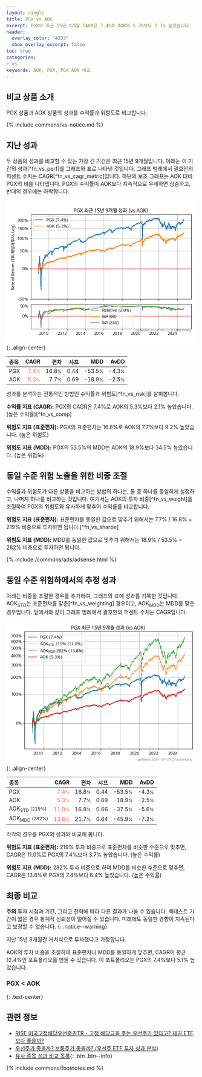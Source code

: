 ```yaml
---
layout: single
title: PGX vs AOK
excerpt: PGX의 최근 15년 9개월 CAGR은 7.4%로 AOK의 5.3%보다 2.1% 높았습니다.
header:
  overlay_color: "#333"
  show_overlay_excerpt: false
toc: true
categories:
- vs
keywords: AOK, PGX, PGX AOK 비교
---
```


## 비교 상품 소개


PGX 상품과 AOK 상품의 성과를 수익률과 위험도로 비교합니다.





{% include commons/vs-notice.md %}

## 지난 성과

두 상품의 성과를 비교할 수 있는 가장 긴 기간은 최근 15년 9개월입니다. 아래는 이 기간의 성과[^fn_vs_perf]를 그래프와 표로 나타낸 것입니다.
그래프 범례에서 괄호안의 퍼센트 수치는 CAGR[^fn_vs_cagr_metric]입니다.
하단의 보조 그래프는 AOK 대비 PGX의 비를 나타냅니다.
PGX의 수익률이 AOK보다 지속적으로 우세하면 상승하고, 반대의 경우에는 하락합니다.

![PGX](/vs/images/pgx-vs-aok_dual.png){: .align-center}

| **종목** | **CAGR** | **편차** | **샤프** | **MDD** | **AvDD** |
| :------------ | ------: | -----------: | -------: | ------: | -------: |
| PGX | <span style="color: tomato">7.4<small>%</small></span> | 16.8<small>%</small> | 0.44 | -53.5<small>%</small> | -4.3<small>%</small> |
| AOK | <span style="color: tomato">5.3<small>%</small></span> | 7.7<small>%</small> | 0.69 | -18.9<small>%</small> | -2.5<small>%</small> |

<!-- more -->


성과를 분석하는 전통적인 방법인 수익률과 위험도[^fn_vs_risk]를 살펴봅니다.

**수익률 지표 (CAGR):** PGX의 CAGR은 7.4%로 AOK의 5.3%보다 2.1% 높았습니다. (높은 수익률)[^fn_vs_comp]

**위험도 지표 (표준편차):** PGX의 표준편차는 16.8%로 AOK의 7.7%보다 9.2% 높았습니다. (높은 위험도)

**위험도 지표 (MDD):** PGX의 53.5%의 MDD는 AOK의 18.9%보다 34.5% 높았습니다. (높은 위험도)



## 동일 수준 위험 노출을 위한 비중 조절

수익률과 위험도가 다른 상품을 비교하는 방법의 하나는, 둘 중 하나를 동일하게 설정하고, 나머지 하나를 비교하는 것입니다.
여기서는 AOK의 투자 비중[^fn_vs_weight]을 조절하여 PGX의 위험도와 유사하게 맞추어 수익률를 비교합니다.

**위험도 지표 (표준편차):** 표준편차를 동일한 값으로 맞추기 위해서는 7.7% / 16.8% = 219% 비중으로 투자하면 됩니다.[^fn_vs_sharpe]

**위험도 지표 (MDD):** MDD를 동일한 값으로 맞추기 위해서는 18.9% / 53.5% = 282% 비중으로 투자하면 됩니다.


{% include /commons/ads/adsense.html %}



## 동일 수준 위험하에서의 추정 성과

아래는 비중을 조절한 경우를 추가하여, 그래프와 표에 성과를 기록한 것입니다.
AOK<sub>STD</sub>는 표준편차를 맞춘[^fn_vs_weighting] 경우이고, AOK<sub>MDD</sub>는 MDD를 맞춘 경우입니다.
앞에서와 같이 그래프 범례에서 괄호안의 퍼센트 수치는 CAGR입니다.


![PGX](/vs/images/pgx-vs-aok.png){: .align-center}



| **종목** | **CAGR** | **편차** | **샤프** | **MDD** | **AvDD** |
| :------------ | ------: | -----------: | -------: | ------: | -------: |
| PGX | <span style="color: tomato">7.4<small>%</small></span> | 16.8<small>%</small> | 0.44 | -53.5<small>%</small> | -4.3<small>%</small> |
| AOK | <span style="color: tomato">5.3<small>%</small></span> | 7.7<small>%</small> | 0.69 | -18.9<small>%</small> | -2.5<small>%</small> |
| AOK<sub>STD</sub> <small>(219%)</small> | <span style="color: tomato">11.0<small>%</small></span> | 16.8<small>%</small> | 0.66 | -37.5<small>%</small> | -5.6<small>%</small> |
| AOK<sub>MDD</sub> <small>(282%)</small> | <span style="color: tomato">13.8<small>%</small></span> | 21.7<small>%</small> | 0.64 | -45.9<small>%</small> | -7.2<small>%</small> |



각각의 경우를 PGX의 성과와 비교해 봅니다.

**위험도 지표 (표준편차):** 219% 투자 비중으로 표준편차를 비슷한 수준으로 맞추면, CAGR은 11.0%로 PGX의 7.4%보다 3.7% 높았습니다. (높은 수익률)

**위험도 지표 (MDD):** 282% 투자 비중으로 하여 MDD를 비슷한 수준으로 맞추면, CAGR은 13.8%로 PGX의 7.4%보다 6.4% 높았습니다. (높은 수익률)




## 최종 비교

**주의** 투자 시점과 기간, 그리고 전략에 따라 다른 결과가 나올 수 있습니다. 백테스트 기간이 짧은 경우 통계적 신뢰성이 떨어질 수 있습니다. 미래에도 동일한 경향이 지속된다고 보장할 수 없습니다.
{: .notice--warning}

지난 15년 9개월간 거치식으로 투자했다고 가정합니다.

AOK의 투자 비중을 조절하여 표준편차나 MDD를 동일하게 맞추면, CAGR이 평균 12.4%인 포트폴리오를 만들 수 있습니다.
이 포트폴리오는 PGX의 7.4%보다 5.1% 높았습니다.

### PGX	&lt; AOK
{: .text-center}


## 관련 정보

- [RISE 미국고정배당우선증권TR - 고정 배당금을 주는 우선주가 있다고? 채권 ETF보다 좋을까?](https://kongdori.tistory.com/303)
- [우선주가 좋을까? 보통주가 좋을까? (우선주 ETF 투자 성과 분석)](https://kongdori.tistory.com/161)
- [유사 종목 성과 비교 목록](/vs/){: .btn .btn--info}

{% include commons/footnotes.md %}